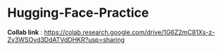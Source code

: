 # Hugging-Face-Practice

__Collab link__ : https://colab.research.google.com/drive/1G6Z2mC81Xs-z-Zy3WSOvd3DdATVdDHKR?usp=sharing
